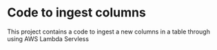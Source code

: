 # Code to ingest columns 

This project contains a code to ingest a new columns in a table through using AWS Lambda Servless

